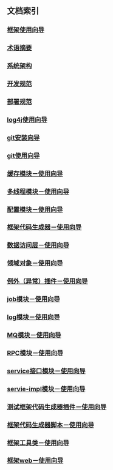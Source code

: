 ## 文档索引
### [框架使用向导](doc/user_guide.MD)
### [术语摘要](doc/term-summary.md)
### [系统架构](doc/design/README.MD)
### [开发规范](doc/规范相关文档/README.md)
### [部署规范](doc/规范相关文档/deploy.md)
### [log4j使用向导](doc/规范相关文档/log4e/README.md)
### [git安装向导](doc/规范相关文档/gitlab-install.md)
### [git使用向导](doc/规范相关文档/git_user_manual.md)
### [缓存模块－使用向导](tower-cache/README.MD)
### [多线程模块－使用向导](tower-concurrent/README.MD)
### [配置模块－使用向导](tower-config/README.MD)
### [框架代码生成器－使用向导](tower-config-maven-plugin/README.MD)
### [数据访问层－使用向导](tower-dao/README.MD)
### [领域对象－使用向导](tower-domain/README.MD)
### [例外（异常）插件－使用向导](tower-exception-gen-maven-plugin/README.MD)
### [job模块－使用向导](tower-job/README.MD)
### [log模块－使用向导](tower-log/README.MD)
### [MQ模块－使用向导](tower-mq/README.MD)
### [RPC模块－使用向导](tower-rpc/README.MD)
### [service接口模块－使用向导](tower-service/README.MD)
### [servie-impl模块－使用向导](tower-service-impl/README.MD)
### [测试框架代码生成器插件－使用向导](tower-test-maven-plgin/README.MD)
### [框架代码生成器脚本－使用向导](tower-tools/README.md)
### [框架工具类－使用向导](tower-util/README.MD)
### [框架web－使用向导](tower-util/README.MD)